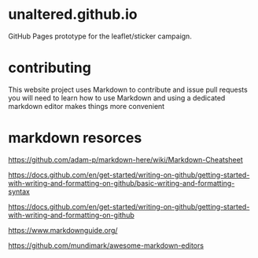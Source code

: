 # unaltered.github.io
GitHub Pages prototype for the leaflet/sticker campaign.

# contributing
This website project uses Markdown to contribute and issue pull requests you will need to learn how to use Markdown and using a dedicated markdown editor makes things more convenient

# markdown resorces
https://github.com/adam-p/markdown-here/wiki/Markdown-Cheatsheet

https://docs.github.com/en/get-started/writing-on-github/getting-started-with-writing-and-formatting-on-github/basic-writing-and-formatting-syntax

https://docs.github.com/en/get-started/writing-on-github/getting-started-with-writing-and-formatting-on-github

https://www.markdownguide.org/

https://github.com/mundimark/awesome-markdown-editors
